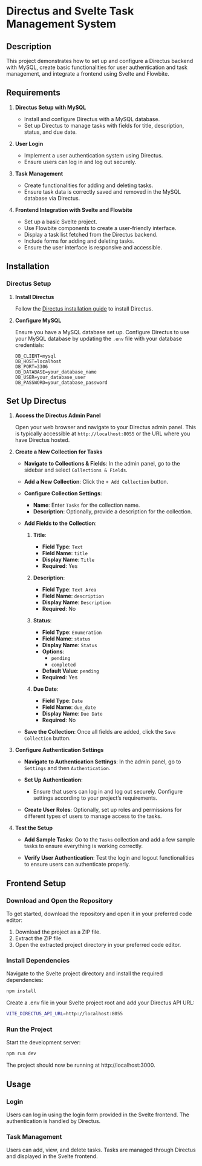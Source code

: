 # Directus and Svelte Task Management System

## Description

This project demonstrates how to set up and configure a Directus backend with MySQL, create basic functionalities for user authentication and task management, and integrate a frontend using Svelte and Flowbite. 

## Requirements

1. **Directus Setup with MySQL**
   - Install and configure Directus with a MySQL database.
   - Set up Directus to manage tasks with fields for title, description, status, and due date.

2. **User Login**
   - Implement a user authentication system using Directus.
   - Ensure users can log in and log out securely.

3. **Task Management**
   - Create functionalities for adding and deleting tasks.
   - Ensure task data is correctly saved and removed in the MySQL database via Directus.

4. **Frontend Integration with Svelte and Flowbite**
   - Set up a basic Svelte project.
   - Use Flowbite components to create a user-friendly interface.
   - Display a task list fetched from the Directus backend.
   - Include forms for adding and deleting tasks.
   - Ensure the user interface is responsive and accessible.

## Installation

### Directus Setup

1. **Install Directus**

   Follow the [Directus installation guide](https://docs.directus.io/getting-started/installation/) to install Directus.

2. **Configure MySQL**

   Ensure you have a MySQL database set up. Configure Directus to use your MySQL database by updating the `.env` file with your database credentials:

   ```env
   DB_CLIENT=mysql
   DB_HOST=localhost
   DB_PORT=3306
   DB_DATABASE=your_database_name
   DB_USER=your_database_user
   DB_PASSWORD=your_database_password
   ```
## Set Up Directus

1. **Access the Directus Admin Panel**

   Open your web browser and navigate to your Directus admin panel. This is typically accessible at `http://localhost:8055` or the URL where you have Directus hosted.

2. **Create a New Collection for Tasks**

   - **Navigate to Collections & Fields**: In the admin panel, go to the sidebar and select `Collections & Fields`.

   - **Add a New Collection**: Click the `+ Add Collection` button.

   - **Configure Collection Settings**:
     - **Name**: Enter `Tasks` for the collection name.
     - **Description**: Optionally, provide a description for the collection.

   - **Add Fields to the Collection**:
     1. **Title**:
        - **Field Type**: `Text`
        - **Field Name**: `title`
        - **Display Name**: `Title`
        - **Required**: Yes

     2. **Description**:
        - **Field Type**: `Text Area`
        - **Field Name**: `description`
        - **Display Name**: `Description`
        - **Required**: No

     3. **Status**:
        - **Field Type**: `Enumeration`
        - **Field Name**: `status`
        - **Display Name**: `Status`
        - **Options**: 
          - `pending`
          - `completed`
        - **Default Value**: `pending`
        - **Required**: Yes

     4. **Due Date**:
        - **Field Type**: `Date`
        - **Field Name**: `due_date`
        - **Display Name**: `Due Date`
        - **Required**: No

   - **Save the Collection**: Once all fields are added, click the `Save Collection` button.

3. **Configure Authentication Settings**

   - **Navigate to Authentication Settings**: In the admin panel, go to `Settings` and then `Authentication`.

   - **Set Up Authentication**:
     - Ensure that users can log in and log out securely. Configure settings according to your project’s requirements.

   - **Create User Roles**: Optionally, set up roles and permissions for different types of users to manage access to the tasks.

4. **Test the Setup**

   - **Add Sample Tasks**: Go to the `Tasks` collection and add a few sample tasks to ensure everything is working correctly.

   - **Verify User Authentication**: Test the login and logout functionalities to ensure users can authenticate properly.

## Frontend Setup

### Download and Open the Repository

To get started, download the repository and open it in your preferred code editor:

1. Download the project as a ZIP file.
2. Extract the ZIP file.
3. Open the extracted project directory in your preferred code editor.

### Install Dependencies

Navigate to the Svelte project directory and install the required dependencies:

```bash
npm install
```
Create a .env file in your Svelte project root and add your Directus API URL:
```bash
VITE_DIRECTUS_API_URL=http://localhost:8055
```

### Run the Project
Start the development server:
```bash
npm run dev
```
The project should now be running at http://localhost:3000.

## Usage

### Login

Users can log in using the login form provided in the Svelte frontend. The authentication is handled by Directus.

### Task Management

Users can add, view, and delete tasks. Tasks are managed through Directus and displayed in the Svelte frontend.
